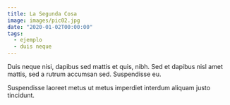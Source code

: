 ```yaml
---
title: La Segunda Cosa
image: images/pic02.jpg
date: "2020-01-02T00:00:00"
tags:
  - ejemplo
  - duis neque
---
```

Duis neque nisi, dapibus sed mattis et quis, nibh. Sed et dapibus nisl amet
mattis, sed a rutrum accumsan sed. Suspendisse eu.
<!-- more -->
Suspendisse laoreet metus ut metus imperdiet interdum aliquam justo tincidunt.
